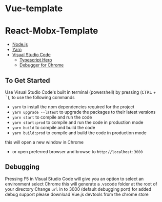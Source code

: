 # Vue-template

# React-Mobx-Template

* [Node.js](https://nodejs.org/en/)
* [Yarn](https://yarnpkg.com/en/)
* [Visual Studio Code](https://code.visualstudio.com/)
    * [Typescript Hero](https://marketplace.visualstudio.com/items?itemName=rbbit.typescript-hero)
    * [Debugger for Chrome](https://marketplace.visualstudio.com/items?itemName=msjsdiag.debugger-for-chrome)

## To Get Started

Use Visual Studio Code's built in terminal (powershell) by pressing (<kbd>CTRL</kbd> + <kbd>`</kbd>), to use the following commands
* `yarn` to install the npm dependencies required for the project
* `yarn upgrade --latest` to upgrade the packages to their latest versions
* `yarn start` to compile and run the code
* `yarn start:prod` to compile and run the code in production mode
* `yarn build` to compile and build the code
* `yarn build:prod` to compile and build the code in production mode

this will open a new window in Chrome
* or open preferred browser and browse to `http://localhost:3000`

## Debugging

Pressing F5 in Visual Studio Code will give you an option to select an environment
select Chrome this will generate a .vscode folder at the root of your directory
Change `url` in to 3000 (default debugging port) for added debug support please download Vue.js devtools from the chrome store